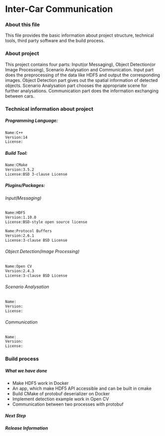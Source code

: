 # Inter-Car Communication

### About this file
This file provides the basic information about project structure, technical tools, third party software and the build process.

### About project
This project contains four parts: Input(or Messaging), Object Detection(or Image Processing), Scenario Analysation and Communication. Input part does the preprocessing of the data like HDF5 and output the corresponding images. Object Detection part gives out the spatial information of detected objects. Scenario Analysation part chooses the appropriate scene for further analysations. Communication part does the information exchanging between cars.

### Technical information about project
##### Programming Language:

```sh
Name:C++
Version:14
License:
```

##### Build Tool:

```sh
Name:CMake
Version:3.5.2
License:BSD 3-clause License
```

##### Plugins/Packages:

###### Input(Messaging)
```sh
Name:HDF5
Version:1.10.0
License:BSD-style open source license
```
```sh
Name:Protocol Buffers
Version:2.6.1
License:3-clause BSD License
```

###### Object Detection(Image Processing)
```sh
Name:Open CV
Version:2.4.3
License:3-clause BSD License
```
###### Scenario Analysation
```sh
Name:
Version:
License:
```
###### Communication
```sh
Name:
Version:
License:
```
### Build process
##### What we have done
- Make HDF5 work in Docker
- An app, which make HDF5 API accessible and can be built in cmake
- Build CMake of protobuf deserializer on Docker
- Implement detection example work in Open CV
- Communication between two processes with protobuf

##### Next Step

##### Release Information
